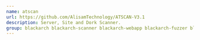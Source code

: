 ```yaml
---
name: atscan
url: https://github.com/AlisamTechnology/ATSCAN-V3.1
description: Server, Site and Dork Scanner.
group: blackarch blackarch-scanner blackarch-webapp blackarch-fuzzer blackarch-exploitation blackarch-automation
---
```

